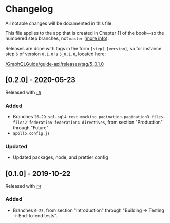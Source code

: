 # Changelog
All notable changes will be documented in this file.

This file applies to the app that is created in Chapter 11 of the book—so the numbered step branches, not `master` ([more info](https://github.com/GraphQLGuide/guide-api/blob/master/README.md#chapter-11)).

Releases are done with tags in the form `[step]_[version]`, so for instance step `5` of version `0.1.0` is `5_0.1.0`, located here: 

[/GraphQLGuide/guide-api/releases/tag/5_0.1.0](https://github.com/GraphQLGuide/guide-api/releases/tag/5_0.1.0)

<!-- ## [Unreleased]
### Added
### Removed
### Changed
### Fixed -->

## [0.2.0] - 2020-05-23
Released with [`r5`](https://github.com/GraphQLGuide/book/releases/tag/r5)

### Added
- Branches `26–29 sql-sql4 rest mocking pagination-pagination3 files-files2 federation-federation4 directives`, from section "Production" through "Future"
- `apollo.config.js`

### Updated
- Updated packages, node, and prettier config

## [0.1.0] - 2019-10-22
Released with [`r4`](https://github.com/GraphQLGuide/book/releases/tag/r4)

### Added
- Branches `0–25`, from section "Introduction" through "Building -> Testing -> End-to-end tests". 
